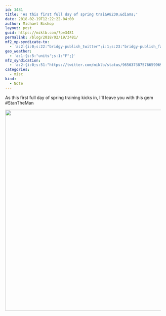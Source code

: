 ```yaml
---
id: 3481
title: 'As this first full day of spring trai&#8230;&diams;'
date: 2018-02-19T12:22:22-04:00
author: Michael Bishop
layout: post
guid: https://miklb.com/?p=3481
permalink: /blog/2018/02/19/3481/
mf2_mp-syndicate-to:
  - 'a:2:{i:0;s:22:"bridgy-publish_twitter";i:1;s:23:"bridgy-publish_facebook";}'
geo_weather:
  - 'a:1:{s:5:"units";s:1:"F";}'
mf2_syndication:
  - 'a:2:{i:0;s:51:"https://twitter.com/miklb/status/965637387576659969";i:1;s:42:"https://www.facebook.com/10156469661634162";}'
categories:
  - misc
kind:
  - Note
---
```

As this first full day of spring training kicks in, I'll leave you with this gem #StanTheMan

<img src="https://miklb.com/content/uploads/2018/02/wsi-imageoptim-IMG_0064-1024x649.jpg" alt="" width="1024" height="649" class="u-photo alignnone size-large wp-image-3482" />